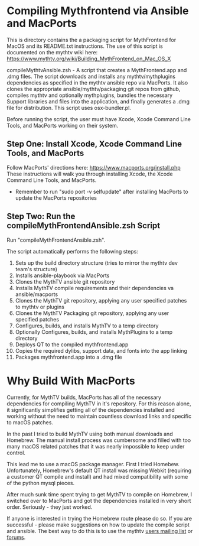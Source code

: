 # Compiling Mythfrontend via Ansible and MacPorts
This is directory contains the a packaging script for MythFrontend for MacOS and its README.txt
instructions. The use of this script is documented on the mythtv wiki here:
https://www.mythtv.org/wiki/Building_MythFrontend_on_Mac_OS_X

compileMythtvAnsible.zsh - A script that creates a MythFrontend.app and .dmg files.
            The script downloads and installs any mythtv/mythplugins dependencies
            as specified in the mythtv ansible repo via MacPorts.  It also clones the
            appropriate ansible/mythtv/packaging git repos from github, compiles mythtv
            and optionally mythplugins, bundles the necessary Support libraries and
            files into the application, and finally generates a .dmg file for distribution.
            This script uses osx-bundler.pl.

Before running the script, the user must have Xcode, Xcode Command Line Tools, and MacPorts
working on their system.

## Step One: Install Xcode, Xcode Command Line Tools, and MacPorts
Follow MacPorts' directions here: https://www.macports.org/install.php
These instructions will walk you through installing Xcode, the Xcode Command Line Tools, and MacPorts.

* Remember to run "sudo port -v selfupdate" after installing MacPorts to update the MacPorts repositories

## Step Two: Run the compileMythFrontendAnsible.zsh Script
Run "compileMythFrontendAnsible.zsh".

The script automatically performs the following steps:
1. Sets up the build directory structure (tries to mirror the mythtv dev team's structure)
1. Installs ansible-playbook via MacPorts
1. Clones the MythTV ansible git repository
1. Installs MythTV compile requirements and their dependencies va ansible/macports
1. Clones the MythTV git repository, applying any user specified patches to mythtv or plugins
1. Clones the MythTV Packaging git repository, applying any user specified patches
1. Configures, builds, and installs MythTV to a temp directory
1. Optionally Configures, builds, and installs MythPlugins to a temp directory
1. Deploys QT to the compiled mythfrontend.app
1. Copies the required dylibs, support data, and fonts into the app linking
1. Packages mythfrontend.app into a .dmg file

# Why Build With MacPorts
Currently, for MythTV builds, MacPorts has all of the necessary dependencies for compiling MythTV in it's repository. For this reason alone, it significantly simplifies getting all of the dependencies installed and working without the need to maintain countless download links and specific to macOS patches.

In the past I tried to build MythTV using both manual downloads and Homebrew. The manual install process was cumbersome and filled with too many macOS related patches that it was nearly impossible to keep under control.

This lead me to use a macOS package manager. First I tried Homebew. Unfortunately, Homebrew's default QT install was missing Webkit (requiring a customer QT compile and install) and had mixed compatibility with some of the python mysql pieces.

After much sunk time spent trying to get MythTV to compile on Homebrew, I switched over to MacPorts and got the dependencies installed in very short order. Seriously - they just worked.  

If anyone is interested in trying the Homebrew route please do so. If you are successful - please make suggestions on how to update the compile script and ansible. The best way to do this is to use the mythtv [users mailing list](http://lists.mythtv.org/mailman/listinfo/mythtv-users) or [forums](https://forum.mythtv.org/).
